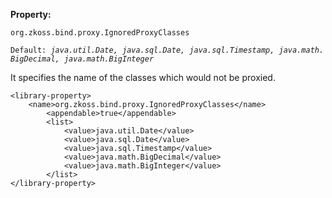 **Property:**

`org.zkoss.bind.proxy.IgnoredProxyClasses`

`Default: `<i>`java.util.Date, java.sql.Date, java.sql.Timestamp, java.math.BigDecimal, java.math.BigInteger`</i>

It specifies the name of the classes which would not be proxied.

    <library-property>
        <name>org.zkoss.bind.proxy.IgnoredProxyClasses</name>
            <appendable>true</appendable>
            <list>
                <value>java.util.Date</value>
                <value>java.sql.Date</value>
                <value>java.sql.Timestamp</value>
                <value>java.math.BigDecimal</value>
                <value>java.math.BigInteger</value>
            </list>
    </library-property>
